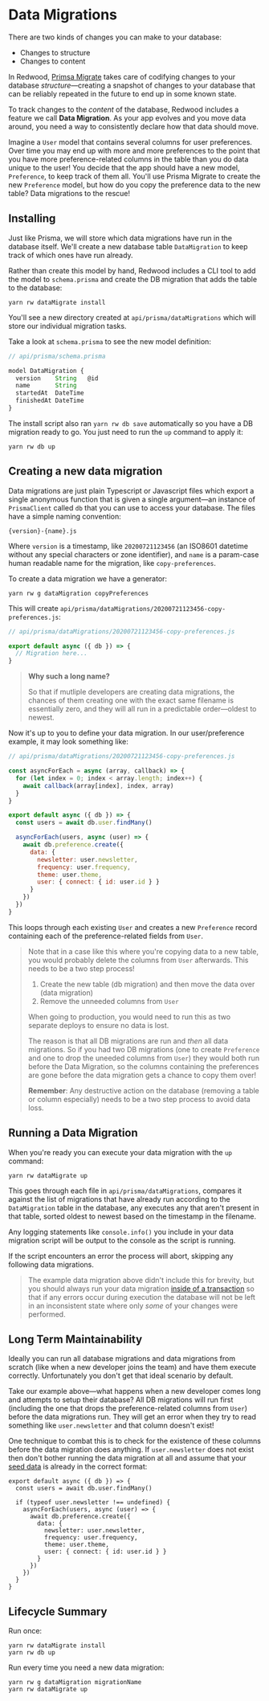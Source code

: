 # Data Migrations

There are two kinds of changes you can make to your database:

* Changes to structure
* Changes to content

In Redwood, [Primsa Migrate](https://www.prisma.io/docs/reference/tools-and-interfaces/prisma-migrate) takes care of codifying changes to your database *structure*—creating a snapshot of changes to your database that can be reliably repeated in the future to end up in some known state.

To track changes to the *content* of the database, Redwood includes a feature we call **Data Migration**. As your app evolves and you move data around, you need a way to consistently declare how that data should move.

Imagine a `User` model that contains several columns for user preferences. Over time you may end up with more and more preferences to the point that you have more preference-related columns in the table than you do data unique to the user! You decide that the app should have a new model, `Preference`, to keep track of them all. You'll use Prisma Migrate to create the new `Preference` model, but how do you copy the preference data to the new table? Data migrations to the rescue!

## Installing

Just like Prisma, we will store which data migrations have run in the database itself. We'll create a new database table `DataMigration` to keep track of which ones have run already.

Rather than create this model by hand, Redwood includes a CLI tool to add the model to `schema.prisma` and create the DB migration that adds the table to the database:

    yarn rw dataMigrate install

You'll see a new directory created at `api/prisma/dataMigrations` which will store our individual migration tasks.

Take a look at `schema.prisma` to see the new model definition:

```javascript
// api/prisma/schema.prisma

model DataMigration {
  version    String   @id
  name       String
  startedAt  DateTime
  finishedAt DateTime
}
```

The install script also ran `yarn rw db save` automatically so you have a DB migration ready to go. You just need to run the `up` command to apply it:

    yarn rw db up

## Creating a new data migration

Data migrations are just plain Typescript or Javascript files which export a single anonymous function that is given a single argument—an instance of `PrismaClient` called `db` that you can use to access your database. The files have a simple naming convention:

    {version}-{name}.js

Where `version` is a timestamp, like `20200721123456` (an ISO8601 datetime without any special characters or zone identifier), and `name` is a param-case human readable name for the migration, like `copy-preferences`.

To create a data migration we have a generator:

    yarn rw g dataMigration copyPreferences

This will create `api/prisma/dataMigrations/20200721123456-copy-preferences.js`:

```javascript
// api/prisma/dataMigrations/20200721123456-copy-preferences.js

export default async ({ db }) => {
  // Migration here...
}
```

> **Why such a long name?**
>
> So that if mutliple developers are creating data migrations, the chances of them creating one with the exact same filename is essentially zero, and they will all run in a predictable order—oldest to newest.

Now it's up to you to define your data migration. In our user/preference example, it may look something like:

```javascript
// api/prisma/dataMigrations/20200721123456-copy-preferences.js

const asyncForEach = async (array, callback) => {
  for (let index = 0; index < array.length; index++) {
    await callback(array[index], index, array)
  }
}

export default async ({ db }) => {
  const users = await db.user.findMany()

  asyncForEach(users, async (user) => {
    await db.preference.create({
      data: {
        newsletter: user.newsletter,
        frequency: user.frequency,
        theme: user.theme,
        user: { connect: { id: user.id } }
      }
    })
  })
}
```

This loops through each existing `User` and creates a new `Preference` record containing each of the preference-related fields from `User`.

> Note that in a case like this where you're copying data to a new table, you would probably delete the columns from `User` afterwards. This needs to be a two step process!
>
> 1. Create the new table (db migration) and then move the data over (data migration)
> 2. Remove the unneeded columns from `User`
>
> When going to production, you would need to run this as two separate deploys to ensure no data is lost.
>
> The reason is that all DB migrations are run and *then* all data migrations. So if you had two DB migrations (one to create `Preference` and one to drop the uneeded columns from `User`) they would both run before the Data Migration, so the columns containing the preferences are gone before the data migration gets a chance to copy them over!
>
> **Remember**: Any destructive action on the database (removing a table or column especially) needs to be a two step process to avoid data loss.

## Running a Data Migration

When you're ready you can execute your data migration with the `up` command:

    yarn rw dataMigrate up

This goes through each file in `api/prisma/dataMigrations`, compares it against the list of migrations that have already run according to the `DataMigration` table in the database, any executes any that aren't present in that table, sorted oldest to newest based on the timestamp in the filename.

Any logging statements like `console.info()` you include in your data migration script will be output to the console as the script is running.

If the script encounters an error the process will abort, skipping any following data migrations.

> The example data migration above didn't include this for brevity, but you should always run your data migration [inside of a transaction](https://www.prisma.io/docs/reference/tools-and-interfaces/prisma-client/transactions#bulk-operations-experimental) so that if any errors occur during execution the database will not be left in an inconsistent state where only *some* of your changes were performed.

## Long Term Maintainability

Ideally you can run all database migrations and data migrations from scratch (like when a new developer joins the team) and have them execute correctly. Unfortunately you don't get that ideal scenario by default.

Take our example above—what happens when a new developer comes long and attempts to setup their database? All DB migrations will run first (including the one that drops the preference-related columns from `User`) before the data migrations run. They will get an error when they try to read something like `user.newsletter` and that column doesn't exist!

One technique to combat this is to check for the existence of these columns before the data migration does anything. If `user.newsletter` does not exist then don't bother running the data migration at all and assume that your [seed data](https://redwoodjs.com/docs/cli-commands.html#seed) is already in the correct format:

```javascript{4,15}
export default async ({ db }) => {
  const users = await db.user.findMany()

  if (typeof user.newsletter !== undefined) {
    asyncForEach(users, async (user) => {
      await db.preference.create({
        data: {
          newsletter: user.newsletter,
          frequency: user.frequency,
          theme: user.theme,
          user: { connect: { id: user.id } }
        }
      })
    })
  }
}
```

## Lifecycle Summary

Run once:

    yarn rw dataMigrate install
    yarn rw db up

Run every time you need a new data migration:

    yarn rw g dataMigration migrationName
    yarn rw dataMigrate up
